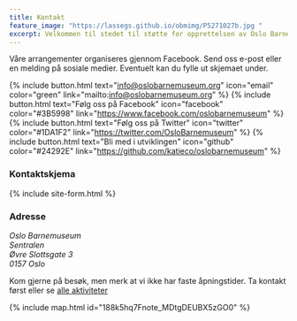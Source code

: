 ```yaml
---
title: Kontakt
feature_image: "https://lassegs.github.io/obmimg/P5271027b.jpg "
excerpt: Velkommen til stedet til støtte for opprettelsen av Oslo Barnemuseum!
---
```

Våre arrangementer organiseres gjennom Facebook. Send oss e-post eller en melding på sosiale medier. Eventuelt kan du fylle ut skjemaet under.

 {% include button.html text="info@oslobarnemuseum.org" icon="email" color="green" link="mailto:info@oslobarnemuseum.org" %}  {% include button.html text="Følg oss på Facebook" icon="facebook" color="#3B5998" link="https://www.facebook.com/oslobarnemuseum" %} {% include button.html text="Følg oss på Twitter" icon="twitter" color="#1DA1F2" link="https://twitter.com/OsloBarnemuseum" %}  {% include button.html text="Bli med i utviklingen" icon="github" color="#24292E" link="https://github.com/katieco/oslobarnemuseum" %}

### Kontaktskjema

{% include site-form.html %}

### Adresse

*Oslo Barnemuseum \
Sentralen \
Øvre Slottsgate 3 \
0157 Oslo*

Kom gjerne på besøk, men merk at vi ikke har faste åpningstider. Ta kontakt først eller se [alle aktiviteter](https://www.facebook.com/pg/oslobarnemuseum/events)

{% include map.html id="188k5hq7Fnote_MDtgDEUBX5zGO0" %}
